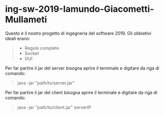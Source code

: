 # ing-sw-2019-Iamundo-Giacometti-Mullameti
Questo è il nostro progetto di ingegneria del software 2019.
Gli obbietivi ideali erano:
  >* Regole complete
  >* Socket
  >* GUI 
  
Per far partire il jar del server bisogna aprire il terminale e digitare da riga di comando: 
  >java -jar "path/to/server.jar"
  
Per far partire il jar del client bisogna aprire il terminale e digitare da riga di comando: 
  >java -jar "path/to/client.jar" serverIP  
